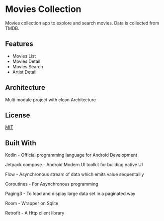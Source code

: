 

# Movies Collection

Movies collection app to explore and search movies. Data is collected from TMDB.




## Features

- Movies List
- Movies Detail
- Movies Search
- Artist Detail


## Architecture

Multi module project with clean Architecture

## License

[MIT](https://choosealicense.com/licenses/mit/)


## Built With

Kotlin - Official programming language for Android Development

Jetpack compose - Android Modern UI toolkit for building native UI

Flow - Asynchronous stream of data which emits value sequentailly

Coroutines - For Asynchronous programming 

Paging3 - To load and display large data set in a paginated way

Room - Wrapper on Sqlite

Retrofit - A Http client library
